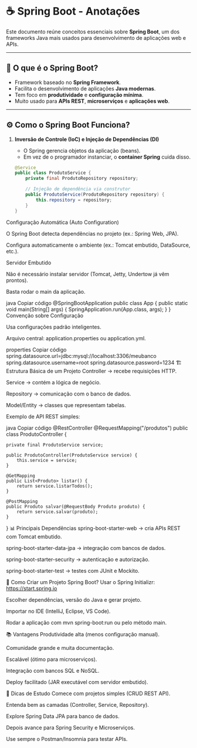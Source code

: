 # ☕ Spring Boot - Anotações

Este documento reúne conceitos essenciais sobre **Spring Boot**, um dos frameworks Java mais usados para desenvolvimento de aplicações web e APIs.

---

## 📌 O que é o Spring Boot?
- Framework baseado no **Spring Framework**.
- Facilita o desenvolvimento de aplicações **Java modernas**.
- Tem foco em **produtividade** e **configuração mínima**.
- Muito usado para **APIs REST**, **microserviços** e **aplicações web**.

---

## ⚙️ Como o Spring Boot Funciona?
1. **Inversão de Controle (IoC) e Injeção de Dependências (DI)**  
   - O Spring gerencia objetos da aplicação (beans).  
   - Em vez de o programador instanciar, o **container Spring** cuida disso.  

   ```java
   @Service
   public class ProdutoService {
       private final ProdutoRepository repository;

       // Injeção de dependência via construtor
       public ProdutoService(ProdutoRepository repository) {
           this.repository = repository;
       }
   }
Configuração Automática (Auto Configuration)

O Spring Boot detecta dependências no projeto (ex.: Spring Web, JPA).

Configura automaticamente o ambiente (ex.: Tomcat embutido, DataSource, etc.).

Servidor Embutido

Não é necessário instalar servidor (Tomcat, Jetty, Undertow já vêm prontos).

Basta rodar o main da aplicação.

java
Copiar código
@SpringBootApplication
public class App {
    public static void main(String[] args) {
        SpringApplication.run(App.class, args);
    }
}
Convenção sobre Configuração

Usa configurações padrão inteligentes.

Arquivo central: application.properties ou application.yml.

properties
Copiar código
spring.datasource.url=jdbc:mysql://localhost:3306/meubanco
spring.datasource.username=root
spring.datasource.password=1234
🏗️ Estrutura Básica de um Projeto
Controller → recebe requisições HTTP.

Service → contém a lógica de negócio.

Repository → comunicação com o banco de dados.

Model/Entity → classes que representam tabelas.

Exemplo de API REST simples:

java
Copiar código
@RestController
@RequestMapping("/produtos")
public class ProdutoController {
    
    private final ProdutoService service;

    public ProdutoController(ProdutoService service) {
        this.service = service;
    }

    @GetMapping
    public List<Produto> listar() {
        return service.listarTodos();
    }

    @PostMapping
    public Produto salvar(@RequestBody Produto produto) {
        return service.salvar(produto);
    }
}
📊 Principais Dependências
spring-boot-starter-web → cria APIs REST com Tomcat embutido.

spring-boot-starter-data-jpa → integração com bancos de dados.

spring-boot-starter-security → autenticação e autorização.

spring-boot-starter-test → testes com JUnit e Mockito.

🚀 Como Criar um Projeto Spring Boot?
Usar o Spring Initializr: https://start.spring.io

Escolher dependências, versão do Java e gerar projeto.

Importar no IDE (IntelliJ, Eclipse, VS Code).

Rodar a aplicação com mvn spring-boot:run ou pelo método main.

📚 Vantagens
Produtividade alta (menos configuração manual).

Comunidade grande e muita documentação.

Escalável (ótimo para microserviços).

Integração com bancos SQL e NoSQL.

Deploy facilitado (JAR executável com servidor embutido).

🧠 Dicas de Estudo
Comece com projetos simples (CRUD REST API).

Entenda bem as camadas (Controller, Service, Repository).

Explore Spring Data JPA para banco de dados.

Depois avance para Spring Security e Microserviços.

Use sempre o Postman/Insomnia para testar APIs.